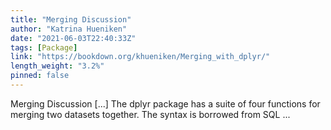 ```yaml
---
title: "Merging Discussion"
author: "Katrina Hueniken"
date: "2021-06-03T22:40:33Z"
tags: [Package]
link: "https://bookdown.org/khueniken/Merging_with_dplyr/"
length_weight: "3.2%"
pinned: false
---
```


Merging Discussion [...] The dplyr package has a suite of four functions for merging two datasets together. The syntax is borrowed from SQL ...
